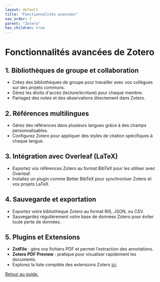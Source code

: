 ```yaml
---
layout: default
title: "Fonctionnalités avancées"
nav_order: 7
parent: "Zotero"
has_children: true
---
```


# Fonctionnalités avancées de Zotero

## 1. Bibliothèques de groupe et collaboration
- Créez des bibliothèques de groupe pour travailler avec vos collègues sur des projets communs.
- Gérez les droits d'accès (lecture/écriture) pour chaque membre.
- Partagez des notes et des observations directement dans Zotero.

## 2. Références multilingues
- Gérez des références dans plusieurs langues grâce à des champs personnalisables.
- Configurez Zotero pour appliquer des styles de citation spécifiques à chaque langue.

## 3. Intégration avec Overleaf (LaTeX)
- Exportez vos références Zotero au format BibTeX pour les utiliser avec Overleaf.
- Installez un plugin comme Better BibTeX pour synchroniser Zotero et vos projets LaTeX.

## 4. Sauvegarde et exportation
- Exportez votre bibliothèque Zotero au format RIS, JSON, ou CSV.
- Sauvegardez régulièrement votre base de données Zotero pour éviter toute perte de données.

## 5. Plugins et Extensions
- **ZotFile** : gère vos fichiers PDF et permet l'extraction des annotations.
- **Zotero PDF Preview** : pratique pour visualiser rapidement les documents.
- Explorez la liste complète des extensions Zotero [ici](https://www.zotero.org/support/plugins).

[Retour au guide.](/bibliographie/zotero/introduction.html)
